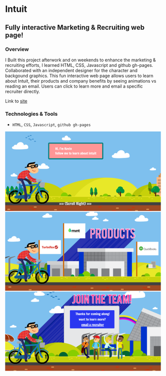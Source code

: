 # Intuit

## Fully interactive Marketing & Recruiting web page!

### Overview

I Built this project afterwork and on weekends to enhance the marketing & recruiting efforts, I learned HTML, CSS, Javascript and github gh-pages. Collaborated with an independent designer for the character and backgound graphics. This fun interactive web page allows users to learn about Intuit, their products and company benefits by seeing animations vs reading an email. Users can click to learn more and email a specific recruiter directly. 

Link to [site](http://theycallmekevo.github.io/intuit/Lead_Gen/new.html)


### Technologies & Tools

- `HTML`, `CSS`, `Javascript`, `github gh-pages`


<p align="center"> <img src="/readMeImages/opening.png" width="600"> <img src="/readMeImages/products.png" width="600"> <img src="/readMeImages/learnMore.png" width="600"> </p>
